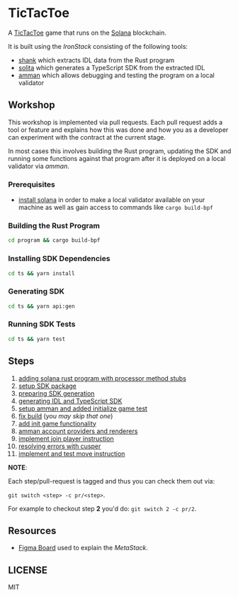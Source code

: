 # TicTacToe

A [TicTacToe](https://en.wikipedia.org/wiki/Tic-tac-toe) game that runs on the
[Solana](https://solana.com/) blockchain.

It is built using the _IronStack_ consisting of the following tools:

- [shank](https://github.com/metaplex-foundation/shank) which extracts IDL data from the Rust
  program
- [solita](https://github.com/metaplex-foundation/solita) which generates a TypeScript SDK from
  the extracted IDL
- [amman](https://github.com/metaplex-foundation/amman) which allows debugging and testing the
  program on a local validator

## Workshop

This workshop is implemented via pull requests. Each pull request adds a tool or feature and
explains how this was done and how you as a developer can experiment with the contract at the
current stage.

In most cases this involves building the Rust program, updating the SDK and running some
functions against that program after it is deployed on a local validator via _amman_.

### Prerequisites

- [install solana](https://docs.solana.com/cli/install-solana-cli-tools) in order to make a
  local validator available on your machine as well as gain access to commands like 
  `cargo build-bpf`

### Building the Rust Program

```sh
cd program && cargo build-bpf
```

### Installing SDK Dependencies

```sh
cd ts && yarn install 
```

### Generating SDK

```sh
cd ts && yarn api:gen
```

### Running SDK Tests

```sh
cd ts && yarn test
```

## Steps

1. [adding solana rust program with processor method stubs](https://github.com/thlorenz/tictactoe/pull/1)
2. [setup SDK package](https://github.com/thlorenz/tictactoe/pull/2)
3. [preparing SDK generation](https://github.com/thlorenz/tictactoe/pull/3)
4. [generating IDL and TypeScript SDK](https://github.com/thlorenz/tictactoe/pull/4)
5. [setup amman and added initialize game test](https://github.com/thlorenz/tictactoe/pull/5)
6. [fix build](https://github.com/thlorenz/tictactoe/pull/6) (_you may skip that one_)
7. [add init game functionality](https://github.com/thlorenz/tictactoe/pull/7)
8. [amman account providers and renderers](https://github.com/thlorenz/tictactoe/pull/8)
9. [implement join player instruction](https://github.com/thlorenz/tictactoe/pull/9)
10. [resolving errors with cusper](https://github.com/thlorenz/tictactoe/pull/10)
11. [implement and test move instruction](https://github.com/thlorenz/tictactoe/pull/11)

**NOTE**: 

Each step/pull-request is tagged and thus you can check them out via:

`git switch <step> -c pr/<step>`.

For example to checkout step **2** you'd do: `git switch 2 -c pr/2`.

## Resources

- [Figma Board](https://www.figma.com/file/mjzOnSoQ6cOlmRhCLFYgxn/Shank%2FSolita%2FAmman-Solana-Development-Toolbelt)
  used to explain the _MetaStack_.

## LICENSE

MIT
